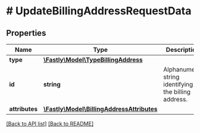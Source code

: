 # # UpdateBillingAddressRequestData

## Properties

Name | Type | Description | Notes
------------ | ------------- | ------------- | -------------
**type** | [**\Fastly\Model\TypeBillingAddress**](TypeBillingAddress.md) |  | [optional] 
**id** | **string** | Alphanumeric string identifying the billing address. | [optional] [readonly] 
**attributes** | [**\Fastly\Model\BillingAddressAttributes**](BillingAddressAttributes.md) |  | [optional] 


[[Back to API list]](../../README.md#endpoints) [[Back to README]](../../README.md)
